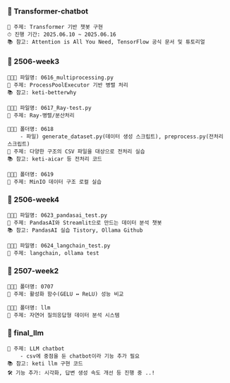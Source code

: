 ### 📂 Transformer-chatbot
```
📌 주제: Transformer 기반 챗봇 구현
⏱ 진행 기간: 2025.06.10 ~ 2025.06.16
📚 참고: Attention is All You Need, TensorFlow 공식 문서 및 튜토리얼
```

### 📂 2506-week3
```
👩🏻‍💻 파일명: 0616_multiprocessing.py
📌 주제: ProcessPoolExecutor 기반 병렬 처리
📚 참고: keti-betterwhy
```
```
👩🏻‍💻 파일명: 0617_Ray-test.py
📌 주제: Ray-병렬/분산처리
```
```
👩🏻‍💻 폴더명: 0618
    - 파일) generate_dataset.py(데이터 생성 스크립트), preprocess.py(전처리 스크립트)
📌 주제: 다양한 구조의 CSV 파일을 대상으로 전처리 실습
📚 참고: keti-aicar 등 전처리 코드
```
```
👩🏻‍💻 폴더명: 0619
📌 주제: MinIO 데이터 구조 로컬 실습
```


### 📂 2506-week4
```
👩🏻‍💻 파일명: 0623_pandasai_test.py
📌 주제: PandasAI와 Streamlit으로 만드는 데이터 분석 챗봇
📚 참고: PandasAI 실습 Tistory, Ollama Github
```
```
👩🏻‍💻 파일명: 0624_langchain_test.py
📌 주제: langchain, ollama test
```


### 📂 2507-week2
```
👩🏻‍💻 폴더명: 0707
📌 주제: 활성화 함수(GELU ↔ ReLU) 성능 비교
```
```
👩🏻‍💻 폴더명: llm
📌 주제: 자연어 질의응답형 데이터 분석 시스템
```

### 📂 final_llm
```
📌 주제: LLM chatbot
    - csv에 중점을 둔 chatbot이라 기능 추가 필요
📚 참고: keti llm 구현 코드
🛠️ 기능 추가: 시각화, 답변 생성 속도 개선 등 진행 중 ..!
